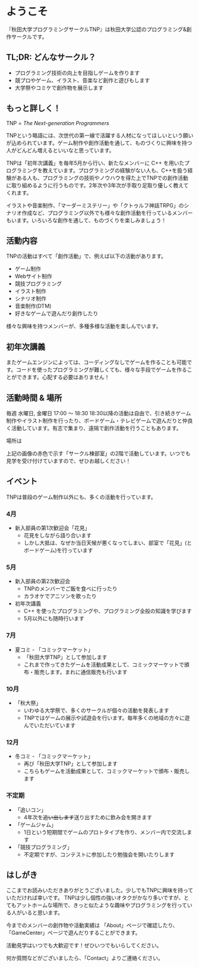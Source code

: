 # ようこそ

『秋田大学プログラミングサークルTNP』は秋田大学公認のプログラミング&創作サークルです。

## TL;DR: どんなサークル？

- プログラミング技術の向上を目指しゲームを作ります
- 競プロやゲーム、イラスト、音楽など創作と遊びもします
- 大学祭やコミケで創作物を展示します

## もっと詳しく！

<!-- (ここにロゴを載せる) --->
TNP = *The Next-generation Programmers*

TNPという略語には、次世代の第一線で活躍する人材になってほしいという願いが込められています。ゲーム制作や創作活動を通して、ものづくりに興味を持つ人がどんどん増えるといいなと思っています。

TNPは「初年次講義」を毎年5月から行い、新たなメンバーに C++ を用いたプログラミングを教えています。プログラミングの経験がない人も、C++を扱う経験がある人も、プログラミングの技術やノウハウを得た上でTNPでの創作活動に取り組めるように行うものです。2年次や3年次が手取り足取り優しく教えてくれます。

イラストや音楽制作、「マーダーミステリー」や「クトゥルフ神話TRPG」のシナリオ作成など、プログラミング以外でも様々な創作活動を行っているメンバーもいます。いろいろな創作を通して、ものづくりを楽しみましょう！

## 活動内容

TNPの活動はすべて「創作活動」で、例えば以下の活動があります。

- ゲーム制作
- Webサイト制作
- 競技プログラミング
- イラスト制作
- シナリオ制作
- 音楽制作(DTM)
- 好きなゲームで遊んだり創作したり

様々な興味を持つメンバーが、多種多様な活動を楽しんでいます。

<!-- 横スクロールするアルバムがあればかっこいいよね -->

## 初年次講義

<!--
(ここに初年次講義のプレビューを乗せる)
-->

またゲームエンジンによっては、コーディングなしでゲームを作ることも可能です。コードを使ったプログラミングが難しくても、様々な手段でゲームを作ることができます。心配する必要はありません！

## 活動時間 & 場所

毎週 水曜日, 金曜日 17:00 ～ 18:30
18:30以降の活動は自由で、引き続きゲーム制作やイラスト制作を行ったり、ボードゲーム・テレビゲームで遊んだりと仲良く活動しています。有志で集まり、遠隔で創作活動を行うこともあります。

場所は

<!-- 地図を載せる -->

上記の画像の赤色で示す「サークル棟部室」の2階で活動しています。いつでも見学を受け付けていますので、ぜひお越しください！

## イベント

TNPは普段のゲーム制作以外にも、多くの活動を行っています。

### 4月

- 新入部員の第1次歓迎会「花見」
  - 花見をしながら語り合います
  - しかし大抵は、なぜか当日天候が悪くなってしまい、部室で「花見」(とボードゲーム)を行っています

### 5月

- 新入部員の第2次歓迎会
  - TNPのメンバーでご飯を食べに行ったり
  - カラオケでアニソンを歌ったり
- 初年次講義
  - C++ を使ったプログラミングや、プログラミング全般の知識を学びます
  - 5月以外にも随時行います

### 7月

<!-- コミケのリンクをつける -->
- 夏コミ - 「コミックマーケット」
  - 「秋田大学TNP」として参加します
  - これまで作ってきたゲームを活動成果として、コミックマーケットで頒布・販売します。まれに通信販売も行います

### 10月

- 「秋大祭」
  - いわゆる大学祭で、多くのサークルが個々の活動を発表します
  - TNPではゲームの展示や試遊会を行います。毎年多くの地域の方々に遊んでいただいています

### 12月

- 冬コミ - 「コミックマーケット」
  - 再び「秋田大学TNP」として参加します
  - こちらもゲームを活動成果として、コミックマーケットで頒布・販売します

### 不定期

- 「追いコン」
  - 4年次を~~追い出します~~送り出すために飲み会を開きます
- 「ゲームジャム」
  - 1日という短期間でゲームのプロトタイプを作り、メンバー内で交流します
- 「競技プログラミング」
  - 不定期ですが、コンテストに参加したり勉強会を開いたりします

## はしがき

ここまでお読みいただきありがとうございました。少しでもTNPに興味を持っていただければ幸いです。
TNPは少し個性の強いオタクがかなり多いですが、とてもアットホームな場所で、きっと似たような趣味やプログラミングを行っている人がいると思います。
<!-- リンクを載せる -->
今までのメンバーの創作物や活動実績は 「About」ページで確認したり、「GameCenter」ページで遊んだりすることができます。

活動見学はいつでも大歓迎です！ぜひいつでもいらしてください。

<!-- リンクを載せる -->

何か質問などがございましたら、「Contact」よりご連絡ください。